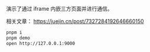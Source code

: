 演示了通过 iframe 内嵌三方页面并进行通信。

相关文章： https://juejin.cn/post/7327284192646660150

``` sh
pnpm i
pnpm demo
open http://127.0.0.1:9000
```